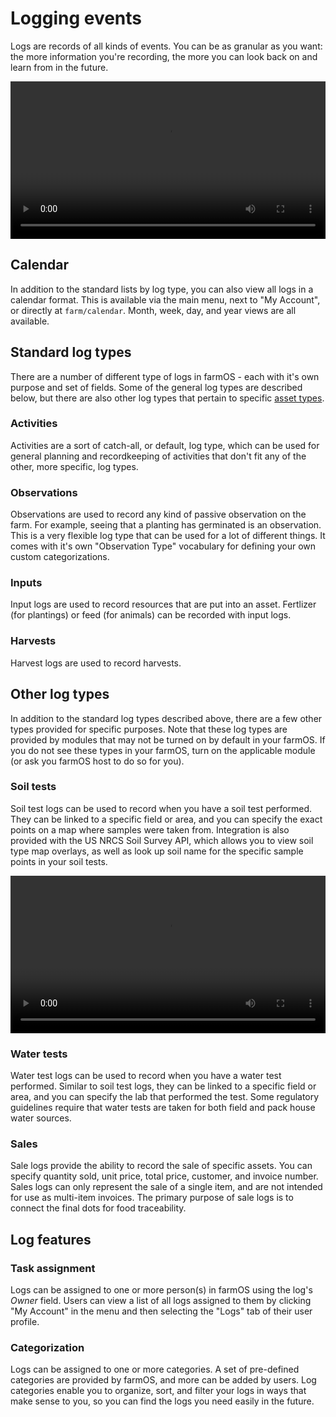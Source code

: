 # Logging events

Logs are records of all kinds of events. You can be as granular as you want: the
more information you're recording, the more you can look back on and learn from
in the future.

<video width="100%" controls>
  <source src="/demo/logs.mp4" type="video/mp4">
</video>

## Calendar

In addition to the standard lists by log type, you can also view all logs in
a calendar format. This is available via the main menu, next to "My Account",
or directly at `farm/calendar`. Month, week, day, and year views are all
available.

## Standard log types

There are a number of different type of logs in farmOS - each with it's own
purpose and set of fields. Some of the general log types are described below,
but there are also other log types that pertain to specific [asset types].

### Activities

Activities are a sort of catch-all, or default, log type, which can be used for
general planning and recordkeeping of activities that don't fit any of the
other, more specific, log types.

### Observations

Observations are used to record any kind of passive observation on the farm. For
example, seeing that a planting has germinated is an observation. This is a very
flexible log type that can be used for a lot of different things. It comes with
it's own "Observation Type" vocabulary for defining your own custom
categorizations.

### Inputs

Input logs are used to record resources that are put into an asset. Fertlizer
(for plantings) or feed (for animals) can be recorded with input logs.

### Harvests

Harvest logs are used to record harvests.

## Other log types

In addition to the standard log types described above, there are a few other
types provided for specific purposes. Note that these log types are provided by
modules that may not be turned on by default in your farmOS. If you do not see
these types in your farmOS, turn on the applicable module (or ask you farmOS
host to do so for you).

### Soil tests

Soil test logs can be used to record when you have a soil test performed. They
can be linked to a specific field or area, and you can specify the exact points
on a map where samples were taken from. Integration is also provided with the
US NRCS Soil Survey API, which allows you to view soil type map overlays, as
well as look up soil name for the specific sample points in your soil tests.

<video width="100%" controls>
  <source src="/demo/soil.mp4" type="video/mp4">
</video>

### Water tests

Water test logs can be used to record when you have a water test performed.
Similar to soil test logs, they can be linked to a specific field or area, and
you can specify the lab that performed the test. Some regulatory guidelines
require that water tests are taken for both field and pack house water sources.

### Sales

Sale logs provide the ability to record the sale of specific assets. You can
specify quantity sold, unit price, total price, customer, and invoice number.
Sales logs can only represent the sale of a single item, and are not intended
for use as multi-item invoices. The primary purpose of sale logs is to connect
the final dots for food traceability.

## Log features

### Task assignment

Logs can be assigned to one or more person(s) in farmOS using the log's *Owner*
field. Users can view a list of all logs assigned to them by clicking
"My Account" in the menu and then selecting the "Logs" tab of their user
profile.

### Categorization

Logs can be assigned to one or more categories. A set of pre-defined categories
are provided by farmOS, and more can be added by users. Log categories enable
you to organize, sort, and filter your logs in ways that make sense to you, so
you can find the logs you need easily in the future.

[asset types]: /guide/assets


